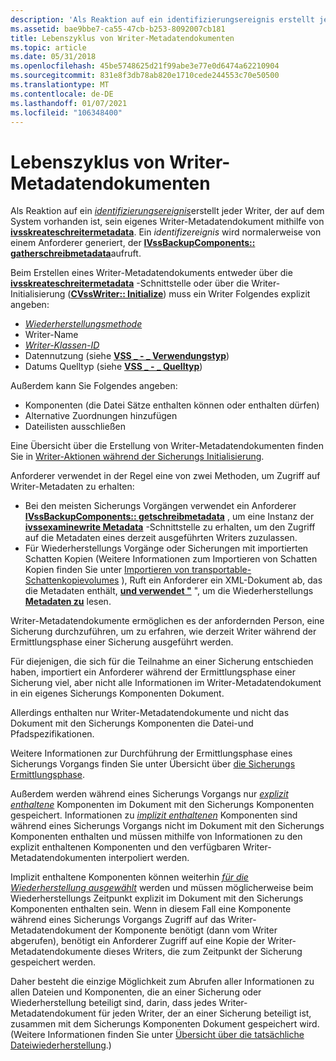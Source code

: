 ```yaml
---
description: 'Als Reaktion auf ein identifizierungsereignis erstellt jeder Writer, der auf dem System vorhanden ist, sein eigenes Writer-Metadatendokument mithilfe von ivsskreateschreitermetadata. Ein identifizereignis wird normalerweise von einem Anforderer generiert, der IVssBackupComponents:: gatherschreibmetadata aufruft.'
ms.assetid: bae9bbe7-ca55-47cb-b253-8092007cb181
title: Lebenszyklus von Writer-Metadatendokumenten
ms.topic: article
ms.date: 05/31/2018
ms.openlocfilehash: 45be5748625d21f99abe3e77e0d6474a62210904
ms.sourcegitcommit: 831e8f3db78ab820e1710cede244553c70e50500
ms.translationtype: MT
ms.contentlocale: de-DE
ms.lasthandoff: 01/07/2021
ms.locfileid: "106348400"
---
```

# <a name="writer-metadata-document-life-cycle"></a>Lebenszyklus von Writer-Metadatendokumenten

Als Reaktion auf ein [*identifizierungsereignis*](vssgloss-i.md)erstellt jeder Writer, der auf dem System vorhanden ist, sein eigenes Writer-Metadatendokument mithilfe von [**ivsskreateschreitermetadata**](/windows/desktop/api/VsWriter/nl-vswriter-ivsscreatewritermetadata). Ein *identifizereignis* wird normalerweise von einem Anforderer generiert, der [**IVssBackupComponents:: gatherschreibmetadata**](/windows/desktop/api/VsBackup/nf-vsbackup-ivssbackupcomponents-gatherwritermetadata)aufruft.

Beim Erstellen eines Writer-Metadatendokuments entweder über die [**ivsskreateschreitermetadata**](/windows/desktop/api/VsWriter/nl-vswriter-ivsscreatewritermetadata) -Schnittstelle oder über die Writer-Initialisierung ([**CVssWriter:: Initialize**](/windows/desktop/api/VsWriter/nf-vswriter-cvsswriter-initialize)) muss ein Writer Folgendes explizit angeben:

-   [*Wiederherstellungsmethode*](vssgloss-r.md)
-   Writer-Name
-   [*Writer-Klassen-ID*](vssgloss-w.md)
-   Datennutzung (siehe [**VSS \_ - \_ Verwendungstyp**](/windows/desktop/api/VsWriter/ne-vswriter-vss_usage_type))
-   Datums Quelltyp (siehe [**VSS \_ - \_ Quelltyp**](/windows/desktop/api/VsWriter/ne-vswriter-vss_source_type))

Außerdem kann Sie Folgendes angeben:

-   Komponenten (die Datei Sätze enthalten können oder enthalten dürfen)
-   Alternative Zuordnungen hinzufügen
-   Dateilisten ausschließen

Eine Übersicht über die Erstellung von Writer-Metadatendokumenten finden Sie in [Writer-Aktionen während der Sicherungs Initialisierung](overview-of-backup-initialization.md).

Anforderer verwendet in der Regel eine von zwei Methoden, um Zugriff auf Writer-Metadaten zu erhalten:

-   Bei den meisten Sicherungs Vorgängen verwendet ein Anforderer [**IVssBackupComponents:: getschreibmetadata**](/windows/desktop/api/VsBackup/nf-vsbackup-ivssbackupcomponents-getwritermetadata) , um eine Instanz der [**ivssexaminewrite Metadata**](/windows/desktop/api/VsBackup/nl-vsbackup-ivssexaminewritermetadata) -Schnittstelle zu erhalten, um den Zugriff auf die Metadaten eines derzeit ausgeführten Writers zuzulassen.
-   Für Wiederherstellungs Vorgänge oder Sicherungen mit importierten Schatten Kopien (Weitere Informationen zum Importieren von Schatten Kopien finden Sie unter [Importieren von transportable-Schattenkopievolumes](importing-transportable-shadow-copied-volumes.md) ), Ruft ein Anforderer ein XML-Dokument ab, das die Metadaten enthält, [**und verwendet "**](/windows/desktop/api/VsBackup/nf-vsbackup-createvssexaminewritermetadata) ", um die Wiederherstellungs [**Metadaten zu**](/windows/desktop/api/VsBackup/nl-vsbackup-ivssexaminewritermetadata) lesen.

Writer-Metadatendokumente ermöglichen es der anfordernden Person, eine Sicherung durchzuführen, um zu erfahren, wie derzeit Writer während der Ermittlungsphase einer Sicherung ausgeführt werden.

Für diejenigen, die sich für die Teilnahme an einer Sicherung entschieden haben, importiert ein Anforderer während der Ermittlungsphase einer Sicherung viel, aber nicht alle Informationen im Writer-Metadatendokument in ein eigenes Sicherungs Komponenten Dokument.

Allerdings enthalten nur Writer-Metadatendokumente und nicht das Dokument mit den Sicherungs Komponenten die Datei-und Pfadspezifikationen.

Weitere Informationen zur Durchführung der Ermittlungsphase eines Sicherungs Vorgangs finden Sie unter Übersicht über [die Sicherungs Ermittlungsphase](overview-of-the-backup-discovery-phase.md).

Außerdem werden während eines Sicherungs Vorgangs nur [*explizit enthaltene*](vssgloss-e.md) Komponenten im Dokument mit den Sicherungs Komponenten gespeichert. Informationen zu [*implizit enthaltenen*](vssgloss-i.md) Komponenten sind während eines Sicherungs Vorgangs nicht im Dokument mit den Sicherungs Komponenten enthalten und müssen mithilfe von Informationen zu den explizit enthaltenen Komponenten und den verfügbaren Writer-Metadatendokumenten interpoliert werden.

Implizit enthaltene Komponenten können weiterhin [*für die Wiederherstellung ausgewählt*](vssgloss-s.md) werden und müssen möglicherweise beim Wiederherstellungs Zeitpunkt explizit im Dokument mit den Sicherungs Komponenten enthalten sein. Wenn in diesem Fall eine Komponente während eines Sicherungs Vorgangs Zugriff auf das Writer-Metadatendokument der Komponente benötigt (dann vom Writer abgerufen), benötigt ein Anforderer Zugriff auf eine Kopie der Writer-Metadatendokumente dieses Writers, die zum Zeitpunkt der Sicherung gespeichert werden.

Daher besteht die einzige Möglichkeit zum Abrufen aller Informationen zu allen Dateien und Komponenten, die an einer Sicherung oder Wiederherstellung beteiligt sind, darin, dass jedes Writer-Metadatendokument für jeden Writer, der an einer Sicherung beteiligt ist, zusammen mit dem Sicherungs Komponenten Dokument gespeichert wird. (Weitere Informationen finden Sie unter [Übersicht über die tatsächliche Dateiwiederherstellung](overview-of-actual-file-restoration.md).)

 

 



